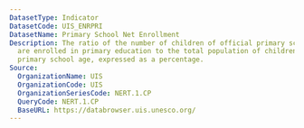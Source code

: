 ```yaml
---
DatasetType: Indicator
DatasetCode: UIS_ENRPRI
DatasetName: Primary School Net Enrollment
Description: The ratio of the number of children of official primary school age who
  are enrolled in primary education to the total population of children of official
  primary school age, expressed as a percentage.
Source:
  OrganizationName: UIS
  OrganizationCode: UIS
  OrganizationSeriesCode: NERT.1.CP
  QueryCode: NERT.1.CP
  BaseURL: https://databrowser.uis.unesco.org/
---
```


